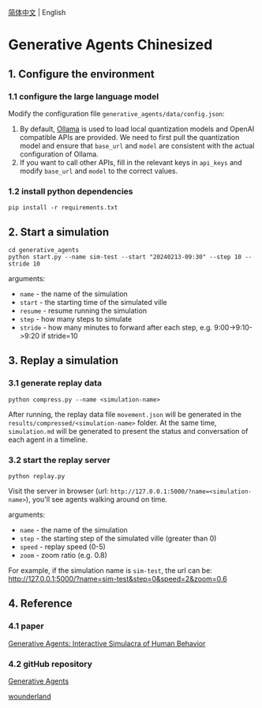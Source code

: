 [简体中文](./README.md) | English

# Generative Agents Chinesized

## 1. Configure the environment

### 1.1 configure the large language model

Modify the configuration file `generative_agents/data/config.json`:
1. By default, [Ollama](https://ollama.com/) is used to load local quantization models and OpenAI compatible APIs are provided. We need to first pull the quantization model and ensure that `base_url` and `model` are consistent with the actual configuration of Ollama.
2. If you want to call other APIs, fill in the relevant keys in `api_keys` and modify `base_url` and `model` to the correct values.

### 1.2 install python dependencies

```
pip install -r requirements.txt
```

## 2. Start a simulation

```
cd generative_agents
python start.py --name sim-test --start "20240213-09:30" --step 10 --stride 10
```

arguments:
- `name` - the name of the simulation
- `start` - the starting time of the simulated ville
- `resume` - resume running the simulation
- `step` - how many steps to simulate
- `stride` - how many minutes to forward after each step, e.g. 9:00->9:10->9:20 if stride=10

## 3. Replay a simulation

### 3.1 generate replay data

```
python compress.py --name <simulation-name>
```

After running, the replay data file `movement.json` will be generated in the `results/compressed/<simulation-name>` folder. At the same time, `simulation.md` will be generated to present the status and conversation of each agent in a timeline.

### 3.2 start the replay server

```
python replay.py
```

Visit the server in browser (url: `http://127.0.0.1:5000/?name=<simulation-name>`),  you'll see agents walking around on time.

arguments:  
- `name` - the name of the simulation
- `step` - the starting step of the simulated ville (greater than 0)
- `speed` - replay speed (0-5)
- `zoom` - zoom ratio (e.g. 0.8)

For example, if the simulation name is `sim-test`, the url can be:
http://127.0.0.1:5000/?name=sim-test&step=0&speed=2&zoom=0.6

## 4. Reference

### 4.1 paper

[Generative Agents: Interactive Simulacra of Human Behavior](https://arxiv.org/abs/2304.03442)

### 4.2 gitHub repository

[Generative Agents](https://github.com/joonspk-research/generative_agents)

[wounderland](https://github.com/Archermmt/wounderland)
